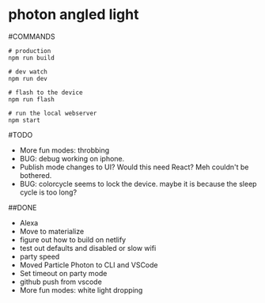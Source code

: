 # photon angled light

#COMMANDS
``` npm install
# production
npm run build 

# dev watch
npm run dev

# flash to the device
npm run flash 

# run the local webserver
npm start 
```

#TODO
- More fun modes: throbbing
- BUG: debug working on iphone.
- Publish mode changes to UI? Would this need React? Meh couldn't be bothered.
- BUG: colorcycle seems to lock the device. maybe it is because the sleep cycle is too long?

##DONE
- Alexa
- Move to materialize
- figure out how to build on netlify
- test out defaults and disabled or slow wifi
- party speed
- Moved Particle Photon to CLI and VSCode
- Set timeout on party mode
- github push from vscode
- More fun modes: white light dropping

